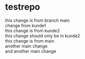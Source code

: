 # testrepo
this change is from branch main  
change from kunde1  
this change is from kunde2  
this change should only be in kunde2  
this change is from main  
another main change  
and another main change  
